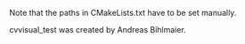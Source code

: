 Note that the paths in CMakeLists.txt have to be set manually.

cvvisual_test was created by Andreas Bihlmaier.